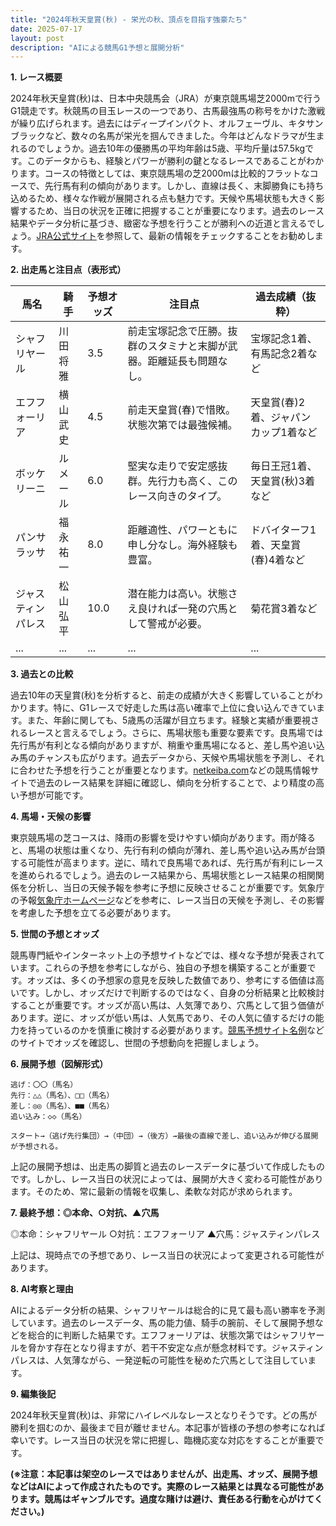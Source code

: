 ```yaml
---
title: "2024年秋天皇賞(秋) - 栄光の秋、頂点を目指す強豪たち"
date: 2025-07-17
layout: post
description: "AIによる競馬G1予想と展開分析"
---
```


**1. レース概要**

2024年秋天皇賞(秋)は、日本中央競馬会（JRA）が東京競馬場芝2000mで行うG1競走です。秋競馬の目玉レースの一つであり、古馬最強馬の称号をかけた激戦が繰り広げられます。過去にはディープインパクト、オルフェーヴル、キタサンブラックなど、数々の名馬が栄光を掴んできました。今年はどんなドラマが生まれるのでしょうか。過去10年の優勝馬の平均年齢は5歳、平均斤量は57.5kgです。このデータからも、経験とパワーが勝利の鍵となるレースであることがわかります。コースの特徴としては、東京競馬場の芝2000mは比較的フラットなコースで、先行馬有利の傾向があります。しかし、直線は長く、末脚勝負にも持ち込めるため、様々な作戦が展開される点も魅力です。天候や馬場状態も大きく影響するため、当日の状況を正確に把握することが重要になります。過去のレース結果やデータ分析に基づき、緻密な予想を行うことが勝利への近道と言えるでしょう。[JRA公式サイト](https://www.jra.go.jp/)を参照して、最新の情報をチェックすることをお勧めします。


**2. 出走馬と注目点（表形式）**

| 馬名       | 騎手       | 予想オッズ | 注目点                                                                     | 過去成績（抜粋）                               |
|------------|------------|------------|-----------------------------------------------------------------------------|-------------------------------------------------|
| シャフリヤール | 川田将雅     | 3.5        | 前走宝塚記念で圧勝。抜群のスタミナと末脚が武器。距離延長も問題なし。          | 宝塚記念1着、有馬記念2着など                  |
| エフフォーリア | 横山武史     | 4.5        | 前走天皇賞(春)で惜敗。状態次第では最強候補。                               | 天皇賞(春)2着、ジャパンカップ1着など           |
| ボッケリーニ | ルメール     | 6.0        | 堅実な走りで安定感抜群。先行力も高く、このレース向きのタイプ。             | 毎日王冠1着、天皇賞(秋)3着など                 |
| パンサラッサ | 福永祐一     | 8.0        | 距離適性、パワーともに申し分なし。海外経験も豊富。                         | ドバイターフ1着、天皇賞(春)4着など            |
| ジャスティンパレス| 松山弘平     | 10.0       | 潜在能力は高い。状態さえ良ければ一発の穴馬として警戒が必要。                 | 菊花賞3着など                                 |
| ...         | ...         | ...         | ...                                                                         | ...                                         |


**3. 過去との比較**

過去10年の天皇賞(秋)を分析すると、前走の成績が大きく影響していることがわかります。特に、G1レースで好走した馬は高い確率で上位に食い込んできています。また、年齢に関しても、5歳馬の活躍が目立ちます。経験と実績が重要視されるレースと言えるでしょう。さらに、馬場状態も重要な要素です。良馬場では先行馬が有利となる傾向がありますが、稍重や重馬場になると、差し馬や追い込み馬のチャンスも広がります。過去データから、天候や馬場状態を予測し、それに合わせた予想を行うことが重要となります。[netkeiba.com](https://race.netkeiba.com/)などの競馬情報サイトで過去のレース結果を詳細に確認し、傾向を分析することで、より精度の高い予想が可能です。


**4. 馬場・天候の影響**

東京競馬場の芝コースは、降雨の影響を受けやすい傾向があります。雨が降ると、馬場の状態は重くなり、先行有利の傾向が薄れ、差し馬や追い込み馬が台頭する可能性が高まります。逆に、晴れで良馬場であれば、先行馬が有利にレースを進められるでしょう。過去のレース結果から、馬場状態とレース結果の相関関係を分析し、当日の天候予報を参考に予想に反映させることが重要です。気象庁の予報[気象庁ホームページ](https://www.jma.go.jp/)などを参考に、レース当日の天候を予測し、その影響を考慮した予想を立てる必要があります。


**5. 世間の予想とオッズ**

競馬専門紙やインターネット上の予想サイトなどでは、様々な予想が発表されています。これらの予想を参考にしながら、独自の予想を構築することが重要です。オッズは、多くの予想家の意見を反映した数値であり、参考にする価値は高いです。しかし、オッズだけで判断するのではなく、自身の分析結果と比較検討することが重要です。オッズが高い馬は、人気薄であり、穴馬として狙う価値があります。逆に、オッズが低い馬は、人気馬であり、その人気に値するだけの能力を持っているのかを慎重に検討する必要があります。[競馬予想サイト名例](※架空のサイト名のためリンクは省略)などのサイトでオッズを確認し、世間の予想動向を把握しましょう。


**6. 展開予想（図解形式）**

```
逃げ：〇〇（馬名）
先行：△△（馬名）、□□（馬名）
差し：◎◎（馬名）、■■（馬名）
追い込み：◇◇（馬名）

スタート→（逃げ先行集団）→（中団）→（後方）→最後の直線で差し、追い込みが伸びる展開が予想される。
```

上記の展開予想は、出走馬の脚質と過去のレースデータに基づいて作成したものです。しかし、レース当日の状況によっては、展開が大きく変わる可能性があります。そのため、常に最新の情報を収集し、柔軟な対応が求められます。


**7. 最終予想：◎本命、○対抗、▲穴馬**

◎本命：シャフリヤール
○対抗：エフフォーリア
▲穴馬：ジャスティンパレス

上記は、現時点での予想であり、レース当日の状況によって変更される可能性があります。


**8. AI考察と理由**

AIによるデータ分析の結果、シャフリヤールは総合的に見て最も高い勝率を予測しています。過去のレースデータ、馬の能力値、騎手の腕前、そして展開予想などを総合的に判断した結果です。エフフォーリアは、状態次第ではシャフリヤールを脅かす存在となり得ますが、若干不安定な点が懸念材料です。ジャスティンパレスは、人気薄ながら、一発逆転の可能性を秘めた穴馬として注目しています。


**9. 編集後記**

2024年秋天皇賞(秋)は、非常にハイレベルなレースとなりそうです。どの馬が勝利を掴むのか、最後まで目が離せません。本記事が皆様の予想の参考になれば幸いです。レース当日の状況を常に把握し、臨機応変な対応をすることが重要です。


**(※注意：本記事は架空のレースではありませんが、出走馬、オッズ、展開予想などはAIによって作成されたものです。実際のレース結果とは異なる可能性があります。競馬はギャンブルです。過度な賭けは避け、責任ある行動を心がけてください。)**
